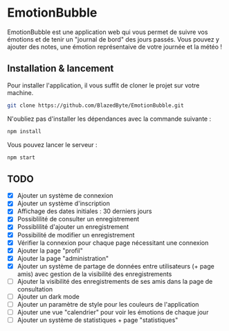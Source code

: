 # EmotionBubble

EmotionBubble est une application web qui vous permet de suivre vos émotions et de tenir un "journal de bord" des jours passés. Vous pouvez y ajouter des notes, une émotion représentaive de votre journée et la météo !

## Installation & lancement

Pour installer l'application, il vous suffit de cloner le projet sur votre machine.
```bash
git clone https://github.com/BlazedByte/EmotionBubble.git
```

N'oubliez pas d'installer les dépendances avec la commande suivante :
```bash
npm install
```
Vous pouvez lancer le serveur :
```bash
npm start
```

## TODO
- [x] Ajouter un système de connexion
- [x] Ajouter un système d'inscription
- [x] Affichage des dates initiales : 30 derniers jours
- [x] Possiblilité de consulter un enregistrement
- [x] Possiblilité d'ajouter un enregistrement
- [x] Possibilité de modifier un enregistrement
- [x] Vérifier la connexion pour chaque page nécessitant une connexion
- [x] Ajouter la page "profil"
- [x] Ajouter la page "administration"
- [x] Ajouter un système de partage de données entre utilisateurs (+ page amis) avec gestion de la visibilité des enregistrements
- [ ] Ajouter la visibilité des enregistrements de ses amis dans la page de consultation
- [ ] Ajouter un dark mode
- [ ] Ajouter un paramètre de style pour les couleurs de l'application
- [ ] Ajouter une vue "calendrier" pour voir les émotions de chaque jour
- [ ] Ajouter un système de statistiques + page "statistiques"